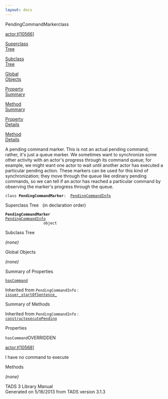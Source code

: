 ```yaml
---
layout: docs
---
```

<span class="title">PendingCommandMarker</span><span class="type">class</span>

[actor.t](../file/actor.t.html)\[[10566](../source/actor.t.html#10566)\]

[Superclass  
Tree](#_SuperClassTree_)

[Subclass  
Tree](#_SubClassTree_)

[Global  
Objects](#_ObjectSummary_)

[Property  
Summary](#_PropSummary_)

[Method  
Summary](#_MethodSummary_)

[Property  
Details](#_Properties_)

[Method  
Details](#_Methods_)



A pending command marker. This is not an actual pending command; rather,
it's just a queue marker. We sometimes want to synchronize some other
activity with an actor's progress through its command queue; for
example, we might want one actor to wait until another actor has
executed a particular pending action. These markers can be used for this
kind of synchronization; they move through the queue like ordinary
pending commands, so we can tell if an actor has reached a particular
command by observing the marker's progress through the queue.

`class `**`PendingCommandMarker`**` :   `[`PendingCommandInfo`](../object/PendingCommandInfo.html)



<span id="_SuperClassTree_"></span>



<span class="hdln">Superclass Tree</span>   (in declaration order)



**`PendingCommandMarker`**  
[`PendingCommandInfo`](../object/PendingCommandInfo.html)  
`                 object`  
<span id="_SubClassTree_"></span>



<span class="hdln">Subclass Tree</span>  



*(none)* <span id="_ObjectSummary_"></span>



<span class="hdln">Global Objects</span>  



*(none)* <span id="_PropSummary_"></span>



<span class="hdln">Summary of Properties</span>  



[`hasCommand`](#hasCommand)

Inherited from `PendingCommandInfo` :  
[`issuer_`](../object/PendingCommandInfo.html#issuer_)[`startOfSentence_`](../object/PendingCommandInfo.html#startOfSentence_)

<span id="_MethodSummary_"></span>



<span class="hdln">Summary of Methods</span>  





Inherited from `PendingCommandInfo` :  
[`construct`](../object/PendingCommandInfo.html#construct)[`executePending`](../object/PendingCommandInfo.html#executePending)

<span id="_Properties_"></span>



<span class="hdln">Properties</span>  



<span id="hasCommand"></span>

`hasCommand`<span class="rem">OVERRIDDEN</span>

[actor.t](../file/actor.t.html)\[[10568](../source/actor.t.html#10568)\]



I have no command to execute



<span id="_Methods_"></span>



<span class="hdln">Methods</span>  



*(none)*



TADS 3 Library Manual  
Generated on 5/16/2013 from TADS version 3.1.3



